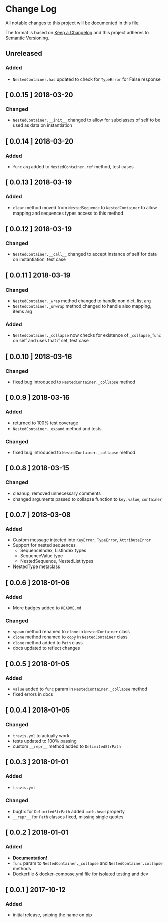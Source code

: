 # Change Log
All notable changes to this project will be documented in this file.

The format is based on [Keep a Changelog](http://keepachangelog.com/)
and this project adheres to [Semantic Versioning](http://semver.org/).

## Unreleased

### Added
* `NestedContainer.has` updated to check for `TypeError` for False response

## [ 0.0.15 ] 2018-03-20

### Changed
* `NestedContainer.__init__` changed to allow for subclasses of self to be 
  used as data on instantiation

## [ 0.0.14 ] 2018-03-20

### Added
* `func` arg added to `NestedContainer.ref` method, test cases

## [ 0.0.13 ] 2018-03-19

### Added
* `clear` method moved from `NestedSequence` to `NestedContainer` to allow 
  mapping and sequences types access to this method

## [ 0.0.12 ] 2018-03-19

### Changed
* `NestedContainer.__call__` changed to accept instance of self for data
  on instantiation, test case

## [ 0.0.11 ] 2018-03-19

### Changed
* `NestedContainer._wrap` method changed to handle non dict, list arg
* `NestedContainer._unwrap` method changed to handle also mapping, items arg
  
### Added
* `NestedContainer._collapse` now checks for existence of `_collapse_func` on 
  self and uses that if set, test case

## [ 0.0.10 ] 2018-03-16

### Changed
* fixed bug introduced to `NestedContainer._collapse` method

## [ 0.0.9 ] 2018-03-16

### Added
* returned to 100% test coverage
* `NestedContainer._expand` method and tests

### Changed
* fixed bug introduced to `NestedContainer._collapse` method

## [ 0.0.8 ] 2018-03-15

### Changed
* cleanup, removed unnecessary comments
* changed arguments passed to collapse function to `key`, `value`, `container`

## [ 0.0.7 ] 2018-03-08

### Added
* Custom message injected into `KeyError`, `TypeError`, `AttributeError`
* Support for nested sequences
  * SequenceIndex, ListIndex types
  * SequenceValue type
  * NestedSequence, NestedList types
* NestedType metaclass

## [ 0.0.6 ] 2018-01-06

### Added
* More badges added to `README.md`

### Changed
* `spawn` method renamed to `clone` in `NestedContainer` class
* `clone` method renamed to `copy` in `NestedContainer` class
* `clone` method added to `Path` class
* docs updated to reflect changes

## [ 0.0.5 ] 2018-01-05

### Added

* `value` added to `func` param in `NestedContainer._collapse` method
* fixed errors in docs

## [ 0.0.4 ] 2018-01-05

### Changed
* `travis.yml` to actually work
* tests updated to 100% passing
* custom `__repr__` method added to `DelimitedStrPath`

## [ 0.0.3 ] 2018-01-01

### Added
* `travis.yml`

### Changed
* bugfix for `DelimitedStrPath` added `path.head` property
* `__repr__` for `Path` classes fixed, missing single quotes

## [ 0.0.2 ] 2018-01-01

### Added
* **Documentation!**
* `func` param to `NestedContainer._collapse` and `NestedContainer.collapse` methods
* Dockerfile & docker-compose.yml file for isolated testing and dev

## [ 0.0.1 ] 2017-10-12

### Added
* initial release, sniping the name on pip
